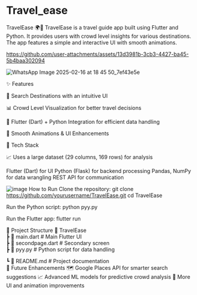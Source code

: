 # Travel_ease
TravelEase 🌍🚀 TravelEase is a travel guide app built using Flutter and Python. It provides users with crowd level insights for various destinations. The app features a simple and interactive UI with smooth animations.





https://github.com/user-attachments/assets/13d3981b-3cb3-4427-ba45-5b4baa302094

![WhatsApp Image 2025-02-16 at 18 45 50_7ef43e5e](https://github.com/user-attachments/assets/211348dd-1950-4dda-93b5-6a60dd133edc)

✨ Features

📍 Search Destinations with an intuitive UI

📊 Crowd Level Visualization for better travel decisions

🔗 Flutter (Dart) + Python Integration for efficient data handling

🎨 Smooth Animations & UI Enhancements

🔧 Tech Stack

📈 Uses a large dataset (29 columns, 169 rows) for analysis

Flutter (Dart) for UI
Python (Flask) for backend processing
Pandas, NumPy for data wrangling
REST API for communication

![image](https://github.com/user-attachments/assets/c17fb084-0885-47ff-b81f-539d6a1c8e6b)
 How to Run
Clone the repository:
git clone https://github.com/yourusername/TravelEase.git
cd TravelEase

Run the Python script:
python pyy.py

Run the Flutter app:
flutter run

📁 Project Structure
📂 TravelEase  
 ┣ 📄 main.dart          # Main Flutter UI  
 ┣ 📄 secondpage.dart    # Secondary screen  
 ┣ 📄 pyy.py             # Python script for data handling  


 ┗ 📄 README.md          # Project documentation  
📌 Future Enhancements
🗺️ Google Places API for smarter search suggestions
📈 Advanced ML models for predictive crowd analysis
🎨 More UI and animation improvements
